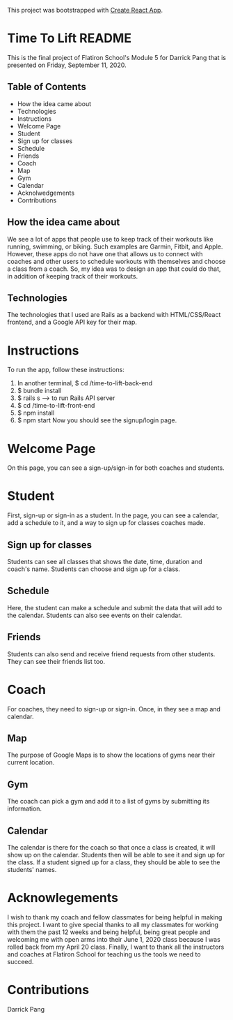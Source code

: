 This project was bootstrapped with [Create React App](https://github.com/facebook/create-react-app).

# Time To Lift README
This is the final project of Flatiron School's Module 5 for Darrick Pang that is presented on Friday, September 11, 2020. 

## Table of Contents
* How the idea came about
* Technologies
* Instructions
* Welcome Page
* Student 
* Sign up for classes
* Schedule 
* Friends
* Coach
* Map
* Gym
* Calendar
* Acknolwedgements 
* Contributions

## How the idea came about
We see a lot of apps that people use to keep track of their workouts like running, swimming, or biking. Such examples are Garmin, Fitbit, and Apple. However, these apps do not have one that allows us to connect with coaches and other users to schedule workouts with themselves and choose a class from a coach. So, my idea was to design an app that could do that, in addition of keeping track of their workouts.

## Technologies
The technologies that I used are Rails as a backend with HTML/CSS/React frontend, and a Google API key for their map. 

# Instructions
To run the app, follow these instructions: 
1. In another terminal, $ cd /time-to-lift-back-end
2. $ bundle install
3. $ rails s --> to run Rails API server
4. $ cd /time-to-lift-front-end
5. $ npm install
6. $ npm start
Now you should see the signup/login page. 

# Welcome Page
On this page, you can see a sign-up/sign-in for both coaches and students.

# Student
First, sign-up or sign-in as a student. In the page, you can see a calendar, add a schedule to it, and a way to sign up for classes coaches made. 

## Sign up for classes
Students can see all classes that shows the date, time, duration and coach's name. Students can choose and sign up for a class.

## Schedule
Here, the student can make a schedule and submit the data that will add to the calendar. Students can also see events on their calendar. 

## Friends 
Students can also send and receive friend requests from other students. They can see their friends list too.

# Coach
For coaches, they need to sign-up or sign-in. Once, in they see a map and calendar. 

## Map
The purpose of Google Maps is to show the locations of gyms near their current location. 

## Gym
The coach can pick a gym and add it to a list of gyms by submitting its information. 

## Calendar
The calendar is there for the coach so that once a class is created, it will show up on the calendar. Students then will be able to see it and sign up for the class. If a student signed up for a class, they should be able to see the students' names. 

# Acknowlegements
I wish to thank my coach and fellow classmates for being helpful in making this project. I want to give special thanks to all my classmates for working with them the past 12 weeks and being helpful, being great people and welcoming me with open arms into their June 1, 2020 class because I was rolled back from my April 20 class. Finally, I want to thank all the instructors  and coaches at Flatiron School for teaching us the tools we need to succeed.

# Contributions
Darrick Pang